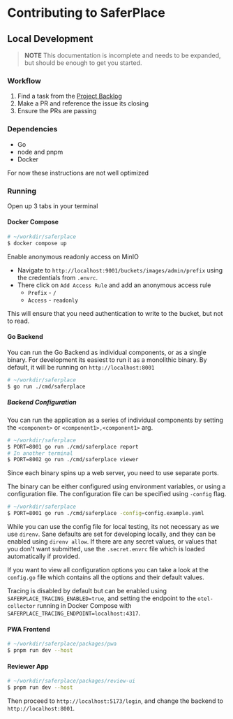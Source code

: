 # Contributing to SaferPlace

## Local Development

> **NOTE**
> This documentation is incomplete and needs to be expanded, but should be
> enough to get you started.

### Workflow

1. Find a task from the [Project Backlog]
2. Make a PR and reference the issue its closing
3. Ensure the PRs are passing

### Dependencies

- Go
- node and pnpm
- Docker

For now these instructions are not well optimized

### Running

Open up 3 tabs in your terminal

#### Docker Compose

```sh
# ~/workdir/saferplace
$ docker compose up
```

Enable anonymous readonly access on MinIO

- Navigate to `http://localhost:9001/buckets/images/admin/prefix` using the
  credentials from `.envrc`.
- There click on `Add Access Rule` and add an anonymous access rule
  - `Prefix` - `/`
  - `Access` - `readonly`

This will ensure that you need authentication to write to the bucket, but not
to read.

#### Go Backend

You can run the Go Backend as individual components, or as a single binary. For
development its easiest to run it as a monolithic binary. By default, it will be
running on `http://localhost:8001`

```sh
# ~/workdir/saferplace
$ go run ./cmd/saferplace
```

##### Backend Configuration

You can run the application as a series of individual components by setting the
`<component>` or `<component1>,<component1>` arg.

```sh
# ~/workdir/saferplace
$ PORT=8001 go run ./cmd/saferplace report
# In another terminal
$ PORT=8002 go run ./cmd/saferplace viewer
```

Since each binary spins up a web server, you need to use separate ports.

The binary can be either configured using environment variables, or using a
configuration file. The configuration file can be specified using `-config`
flag.

```sh
# ~/workdir/saferplace
$ PORT=8001 go run ./cmd/saferplace -config=config.example.yaml
```

While you can use the config file for local testing, its not necessary as we use
`direnv`. Sane defaults are set for developing locally, and they can be enabled
using `direnv allow`. If there are any secret values, or values that you don't
want submitted, use the `.secret.envrc` file which is loaded automatically if
provided.

If you want to view all configuration options you can take a look at the
`config.go` file which contains all the options and their default values.

Tracing is disabled by default but can be enabled using
`SAFERPLACE_TRACING_ENABLED=true`, and setting the endpoint to the
`otel-collector` running in Docker Compose with
`SAFERPLACE_TRACING_ENDPOINT=localhost:4317`.

#### PWA Frontend

```sh
# ~/workdir/saferplace/packages/pwa
$ pnpm run dev --host
```

#### Reviewer App

```sh
# ~/workdir/saferplace/packages/review-ui
$ pnpm run dev --host
```

Then proceed to `http://localhost:5173/login`, and change the backend to
`http://localhost:8001`.

[Project Backlog]: https://github.com/orgs/SaferPlace/projects/2/
